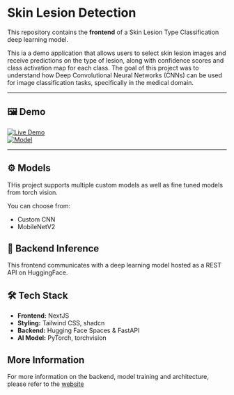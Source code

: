 # Skin Lesion Detection

This repository contains the **frontend** of a Skin Lesion Type Classification deep learning model.

This ia a demo application that allows users to select skin lesion images and receive predictions on the type of lesion, along with confidence scores and class activation map for each class. The goal of this project was to understand how Deep Convolutional Neural Networks (CNNs) can be used for image classification tasks, specifically in the medical domain.

---

## 🖼️ Demo

[![Live Demo](https://img.shields.io/badge/Live_Demo-Click_Here-brightgreen)](https://skin-lesion-detection-frontend.vercel.app/)  
[![Model](https://img.shields.io/badge/Model-Hugging_Face-yellow)](https://huggingface.co/spaces/notnavindu/skin-lesion-detection/tree/main)

---

## ⚙️ Models

THis project supports multiple custom models as well as fine tuned models from torch vision.

You can choose from:

- Custom CNN
- MobileNetV2

## 🧠 Backend Inference

This frontend communicates with a deep learning model hosted as a REST API on HuggingFace.

## 🛠️ Tech Stack

- **Frontend:** NextJS
- **Styling:** Tailwind CSS, shadcn
- **Backend:** Hugging Face Spaces & FastAPI
- **AI Model:** PyTorch, torchvision

## More Information

For more information on the backend, model training and architecture, please refer to the [website](https://skin-lesion-detection-frontend.vercel.app/)
